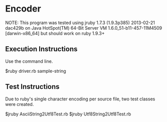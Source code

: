 Encoder
=======

NOTE: This program was tested using jruby 1.7.3 (1.9.3p385) 2013-02-21 dac429b on Java HotSpot(TM) 64-Bit Server VM 1.6.0_51-b11-457-11M4509 [darwin-x86_64] but should work on ruby 1.9.3+

Execution Instructions
----------------------

Use the command line.

$ruby driver.rb sample-string

Test Instructions
-----------------

Due to ruby's single character encoding per source file, two test classes were created.

$jruby AsciiString2Utf8Test.rb
$jruby Utf8String2Utf8Test.rb
